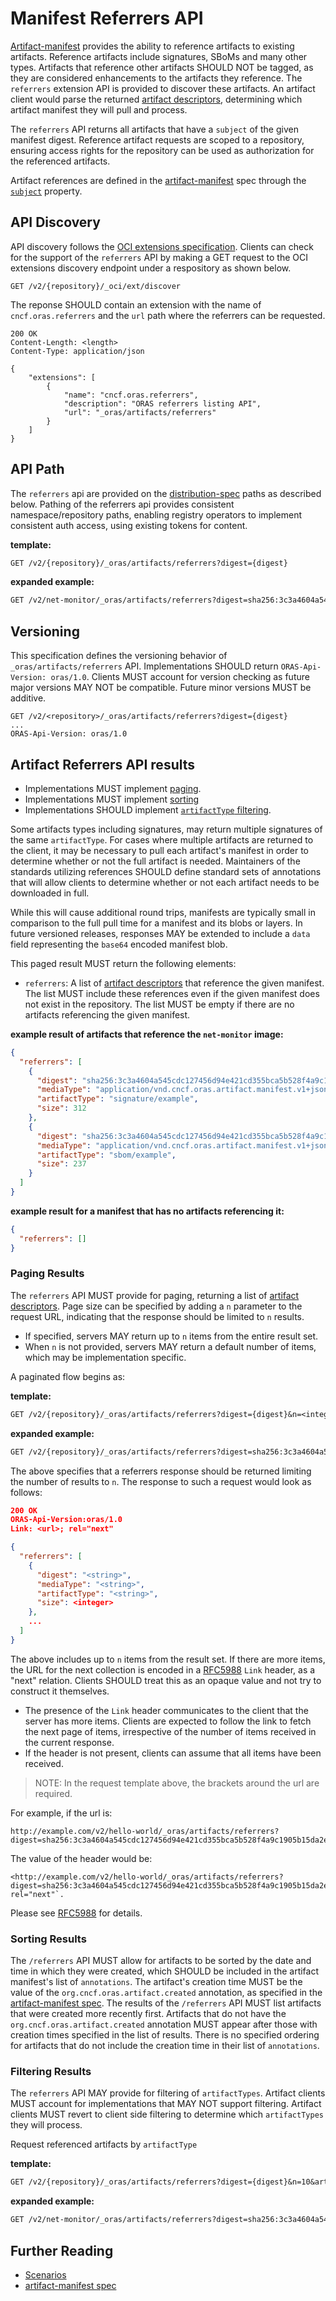 # Manifest Referrers API

[Artifact-manifest](./artifact-manifest.md) provides the ability to reference artifacts to existing artifacts.
Reference artifacts include signatures, SBoMs and many other types.
Artifacts that reference other artifacts SHOULD NOT be tagged, as they are considered enhancements to the artifacts they reference.
The `referrers` extension API is provided to discover these artifacts.
An artifact client would parse the returned [artifact descriptors][descriptor], determining which  artifact manifest they will pull and process.

The `referrers` API returns all artifacts that have a `subject` of the given manifest digest.
Reference artifact requests are scoped to a repository, ensuring access rights for the repository can be used as authorization for the referenced artifacts.

Artifact references are defined in the [artifact-manifest][oras.artifact.manifest-spec] spec through the [`subject`][oras.artifact.manifest-spec-manifests] property.

## API Discovery

API discovery follows the  [OCI extensions specification][distribution-extension].
Clients can check for the support of the `referrers` API by making a
GET request to the OCI extensions discovery endpoint under a respository as
shown below.

```http
GET /v2/{repository}/_oci/ext/discover
```

The reponse SHOULD contain an extension with the name of `cncf.oras.referrers`
and the `url` path where the referrers can be requested.

```http
200 OK
Content-Length: <length>
Content-Type: application/json

{
    "extensions": [
        {
            "name": "cncf.oras.referrers",
            "description": "ORAS referrers listing API",
            "url": "_oras/artifacts/referrers"
        }
    ]
}
```

## API Path

The `referrers` api are provided on the [distribution-spec][oci-distribution-spec] paths as described below.
Pathing of the referrers api provides consistent namespace/repository paths, enabling registry operators to implement consistent auth access, using existing tokens for content.

**template:**

```rest
GET /v2/{repository}/_oras/artifacts/referrers?digest={digest}
```

**expanded example:**

```rest
GET /v2/net-monitor/_oras/artifacts/referrers?digest=sha256:3c3a4604a545cdc127456d94e421cd355bca5b528f4a9c1905b15da2eb4a4c6b
```

## Versioning

This specification defines the versioning behavior of `_oras/artifacts/referrers` API.
Implementations SHOULD return `ORAS-Api-Version: oras/1.0`.  Clients MUST account
for version checking as future major versions MAY NOT be compatible. Future minor
versions MUST be additive.

```http
GET /v2/<repository>/_oras/artifacts/referrers?digest={digest}
...
ORAS-Api-Version: oras/1.0
```

## Artifact Referrers API results

- Implementations MUST implement [paging](#paging-results).
- Implementations MUST implement [sorting](#sorting-results)
- Implementations SHOULD implement [`artifactType` filtering](#filtering-results).

Some artifacts types including signatures, may return multiple signatures of the same `artifactType`.
For cases where multiple artifacts are returned to the client, it may be necessary to pull each artifact's manifest in order to determine whether or not the full artifact is needed.
Maintainers of the standards utilizing references SHOULD define standard sets of annotations that will allow clients to determine whether or not each artifact needs to be downloaded in full.

While this will cause additional round trips, manifests are typically small in comparison to the full pull time for a manifest and its blobs or layers.
In future versioned releases, responses MAY be extended to include a `data` field representing the `base64` encoded manifest blob.

This paged result MUST return the following elements:

- `referrers`: A list of [artifact descriptors][descriptor] that reference the
given manifest. The list MUST include these references even if the given
manifest does not exist in the repository. The list MUST be empty
if there are no artifacts referencing the given manifest.

**example result of artifacts that reference the `net-monitor` image:**

```json
{
  "referrers": [
    {
      "digest": "sha256:3c3a4604a545cdc127456d94e421cd355bca5b528f4a9c1905b15da2eb4a4c6b",
      "mediaType": "application/vnd.cncf.oras.artifact.manifest.v1+json",
      "artifactType": "signature/example",
      "size": 312
    },
    {
      "digest": "sha256:3c3a4604a545cdc127456d94e421cd355bca5b528f4a9c1905b15da2eb4a4c6b",
      "mediaType": "application/vnd.cncf.oras.artifact.manifest.v1+json",
      "artifactType": "sbom/example",
      "size": 237
    }
  ]
}
```

**example result for a manifest that has no artifacts referencing it:**

```json
{
  "referrers": []
}
```

### Paging Results

The `referrers` API MUST provide for paging, returning a list of [artifact descriptors](./descriptor.md).
Page size can be specified by adding a `n` parameter to the request URL, indicating that the response should be limited to `n` results.

- If specified, servers MAY return up to `n` items from the entire result set.
- When `n` is not provided, servers MAY return a default number of items, which may be implementation specific.

A paginated flow begins as:

**template:**

```rest
GET /v2/{repository}/_oras/artifacts/referrers?digest={digest}&n=<integer>
```

**expanded example:**

```rest
GET /v2/{repository}/_oras/artifacts/referrers?digest=sha256:3c3a4604a545cdc127456d94e421cd355bca5b528f4a9c1905b15da2eb4a4c6b&n=10
```

The above specifies that a referrers response should be returned limiting the number of results to `n`.
The response to such a request would look as follows:

```json
200 OK
ORAS-Api-Version:oras/1.0
Link: <url>; rel="next"

{
  "referrers": [
    {
      "digest": "<string>",
      "mediaType": "<string>",
      "artifactType": "<string>",
      "size": <integer>
    },
    ...
  ]
}
```

The above includes up to `n` items from the result set. If there are more items, the URL for the next collection is
encoded in a [RFC5988][rfc5988] `Link` header, as a "next" relation. Clients SHOULD treat this as an opaque value and not try to
construct it themselves.

- The presence of the `Link` header communicates to the client that the server has more items. Clients are expected
  to follow the link to fetch the next page of items, irrespective of the number of items received in the current
  response.
- If the header is not present, clients can assume that all items have been received.

> NOTE: In the request template above, the brackets around the url are required.

For example, if the url is:

```
http://example.com/v2/hello-world/_oras/artifacts/referrers?digest=sha256:3c3a4604a545cdc127456d94e421cd355bca5b528f4a9c1905b15da2eb4a4c6b&n=5&nextToken=abc
```

The value of the header would be:

```
<http://example.com/v2/hello-world/_oras/artifacts/referrers?digest=sha256:3c3a4604a545cdc127456d94e421cd355bca5b528f4a9c1905b15da2eb4a4c6b&n=5&nextToken=abc>; rel="next"`.
```

Please see [RFC5988][rfc5988] for details.

### Sorting Results
The `/referrers` API MUST allow for artifacts to be sorted by the date and time in which they were created, which SHOULD be included in the artifact manifest's list of `annotations`.
The artifact's creation time MUST be the value of the `org.cncf.oras.artifact.created` annotation, as specified in the [artifact-manifest spec][artifact-manifest-spec].
The results of the `/referrers` API MUST list artifacts that were created more recently first.
Artifacts that do not have the `org.cncf.oras.artifact.created` annotation MUST appear after those with creation times specified in the list of results.
There is no specified ordering for artifacts that do not include the creation time in their list of `annotations`.

### Filtering Results

The `referrers` API MAY provide for filtering of `artifactTypes`.
Artifact clients MUST account for implementations that MAY NOT support filtering.
Artifact clients MUST revert to client side filtering to determine which `artifactTypes` they will process.

Request referenced artifacts by `artifactType`

**template:**

```rest
GET /v2/{repository}/_oras/artifacts/referrers?digest={digest}&n=10&artifactType={artifactType}
```

**expanded example:**

```rest
GET /v2/net-monitor/_oras/artifacts/referrers?digest=sha256:3c3a4604a545cdc127456d94e421cd355bca5b528f4a9c1905b15da2eb4a4c6b&n=10&artifactType=signature%2Fexample
```

## Further Reading

- [Scenarios](./scenarios.md)
- [artifact-manifest spec][artifact-manifest-spec]

[artifact-manifest-spec]:                ./artifact-manifest.md
[descriptor]:                            ./descriptor.md
[oras.artifact.manifest-spec]:           ./artifact-manifest.md
[oras.artifact.manifest-spec-manifests]: ./artifact-manifest.md#oras-artifact-manifest-properties
[oci-distribution-spec]:                 https://github.com/opencontainers/distribution-spec
[rfc5988]:                               https://datatracker.ietf.org/doc/html/rfc5988
[distribution-extension]:                https://github.com/opencontainers/distribution-spec/tree/main/extensions

